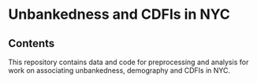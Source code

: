# Unbankedness and CDFIs in NYC

## Contents
This repository contains data and code for preprocessing and analysis for work on associating unbankedness, demography and CDFIs in NYC. 